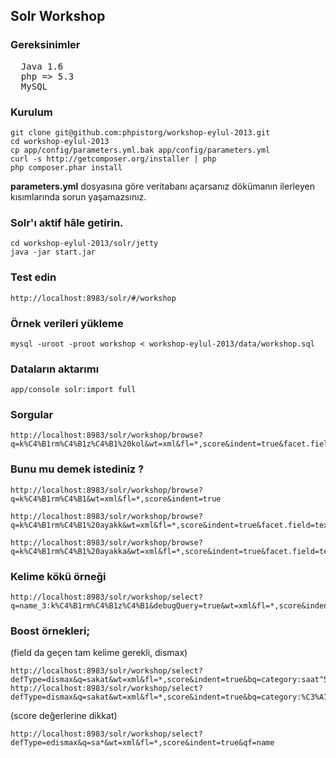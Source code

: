 ## Solr Workshop

### Gereksinimler
<pre>
  Java 1.6
  php => 5.3
  MySQL
</pre>

### Kurulum
    git clone git@github.com:phpistorg/workshop-eylul-2013.git
    cd workshop-eylul-2013
    cp app/config/parameters.yml.bak app/config/parameters.yml
    curl -s http://getcomposer.org/installer | php
    php composer.phar install

**parameters.yml** dosyasına göre veritabanı açarsanız dökümanın ilerleyen kısımlarında sorun yaşamazsınız.

### Solr'ı aktif hâle getirin.
    cd workshop-eylul-2013/solr/jetty
    java -jar start.jar

### Test edin
    http://localhost:8983/solr/#/workshop

### Örnek verileri yükleme
    mysql -uroot -proot workshop < workshop-eylul-2013/data/workshop.sql

### Dataların aktarımı
    app/console solr:import full

### Sorgular
    http://localhost:8983/solr/workshop/browse?q=k%C4%B1rm%C4%B1z%C4%B1%20kol&wt=xml&fl=*,score&indent=true&facet.field=name&facet.field=name_2&facet.field=name_3&facet.field=name_4&facet.mincount=0

### Bunu mu demek istediniz ?

    http://localhost:8983/solr/workshop/browse?q=k%C4%B1rm%C4%B1&wt=xml&fl=*,score&indent=true

    http://localhost:8983/solr/workshop/browse?q=k%C4%B1rm%C4%B1%20ayakk&wt=xml&fl=*,score&indent=true&facet.field=text&facet.field=text_2&facet.mincount=1

    http://localhost:8983/solr/workshop/browse?q=k%C4%B1rm%C4%B1%20ayakka&wt=xml&fl=*,score&indent=true&facet.field=text&facet.field=text_2&facet.mincount=1

### Kelime kökü örneği
    http://localhost:8983/solr/workshop/select?q=name_3:k%C4%B1rm%C4%B1z%C4%B1&debugQuery=true&wt=xml&fl=*,score&indent=true

### Boost örnekleri;
(field da geçen tam kelime gerekli, dismax)

    http://localhost:8983/solr/workshop/select?defType=dismax&q=sakat&wt=xml&fl=*,score&indent=true&bq=category:saat^5.0
    http://localhost:8983/solr/workshop/select?defType=dismax&q=sakat&wt=xml&fl=*,score&indent=true&bq=category:%C3%A7izme^5.0

(score değerlerine dikkat)

    http://localhost:8983/solr/workshop/select?defType=edismax&q=sa*&wt=xml&fl=*,score&indent=true&qf=name









